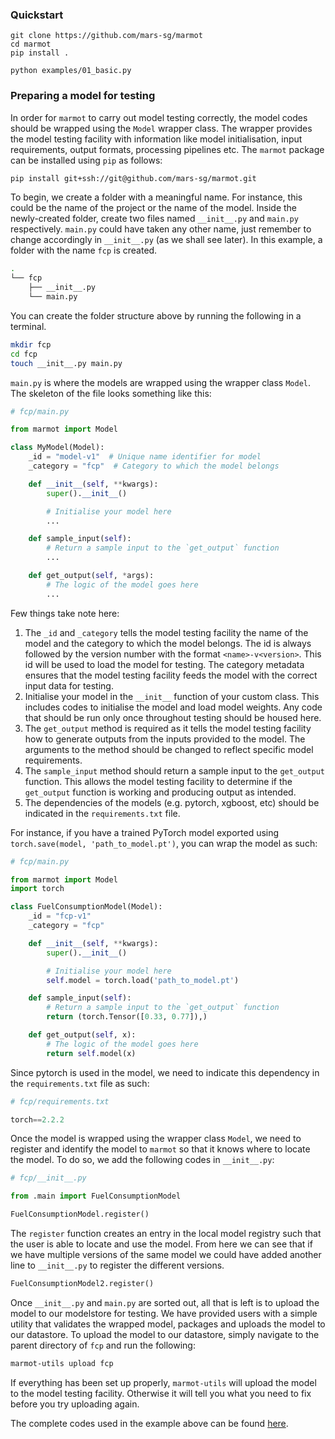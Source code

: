 ### Quickstart

```
git clone https://github.com/mars-sg/marmot
cd marmot
pip install .

python examples/01_basic.py
```

### Preparing a model for testing
In order for `marmot` to carry out model testing correctly, the model codes should be wrapped using the `Model` wrapper class. The wrapper provides the model testing facility with information like model initialisation, input requirements, output formats, processing pipelines etc. The `marmot` package can be installed using `pip` as follows:

```bash
pip install git+ssh://git@github.com/mars-sg/marmot.git
```

To begin, we create a folder with a meaningful name. For instance, this could be the name of the project or the name of the model. Inside the newly-created folder, create two files named `__init__.py` and `main.py` respectively. `main.py` could have taken any other name, just remember to change accordingly in `__init__.py` (as we shall see later). In this example, a folder with the name `fcp` is created.

```bash
.
└── fcp
    ├── __init__.py
    └── main.py

```

You can create the folder structure above by running the following in a terminal.

```bash
mkdir fcp
cd fcp
touch __init__.py main.py
```

`main.py` is where the models are wrapped using the wrapper class `Model`. The skeleton of the file looks something like this:

```python
# fcp/main.py

from marmot import Model

class MyModel(Model):
    _id = "model-v1"  # Unique name identifier for model
    _category = "fcp"  # Category to which the model belongs

    def __init__(self, **kwargs):
        super().__init__()

        # Initialise your model here
        ...

    def sample_input(self):
        # Return a sample input to the `get_output` function
        ...

    def get_output(self, *args):
        # The logic of the model goes here
        ...
```

Few things take note here:
1. The `_id` and `_category` tells the model testing facility the name of the model and the category to which the model belongs. The id is always followed by the version number with the format `<name>-v<version>`. This id will be used to load the model for testing. The category metadata ensures that the model testing facility feeds the model with the correct input data for testing.
2. Initialise your model in the `__init__` function of your custom class. This includes codes to initialise the model and load model weights. Any code that should be run only once throughout testing should be housed here.
3. The `get_output` method is required as it tells the model testing facility how to generate outputs from the inputs provided to the model. The arguments to the method should be changed to reflect specific model requirements.
4. The `sample_input` method should return a sample input to the `get_output` function. This allows the model testing facility to determine if the `get_output` function is working and producing output as intended.
5. The dependencies of the models (e.g. pytorch, xgboost, etc) should be indicated in the `requirements.txt` file.

For instance, if you have a trained PyTorch model exported using `torch.save(model, 'path_to_model.pt')`, you can wrap the model as such:

```python
# fcp/main.py

from marmot import Model
import torch

class FuelConsumptionModel(Model):
    _id = "fcp-v1"
    _category = "fcp"

    def __init__(self, **kwargs):
        super().__init__()

        # Initialise your model here
        self.model = torch.load('path_to_model.pt')

    def sample_input(self):
        # Return a sample input to the `get_output` function
        return (torch.Tensor([0.33, 0.77]),)

    def get_output(self, x):
        # The logic of the model goes here
        return self.model(x)
```

Since pytorch is used in the model, we need to indicate this dependency in the `requirements.txt` file as such:

```python
# fcp/requirements.txt

torch==2.2.2
```

Once the model is wrapped using the wrapper class `Model`, we need to register and identify the model to `marmot` so that it knows where to locate the model. To do so, we add the following codes in `__init__.py`:

```python
# fcp/__init__.py

from .main import FuelConsumptionModel

FuelConsumptionModel.register()
```

The `register` function creates an entry in the local model registry such that the user is able to locate and use the model. From here we can see that if we have multiple versions of the same model we could have added another line to `__init__.py` to register the different versions.

```python
FuelConsumptionModel2.register()
```

Once `__init__.py` and `main.py` are sorted out, all that is left is to upload the model to our modelstore for testing. We have provided users with a simple utility that validates the wrapped model, packages and uploads the model to our datastore. To upload the model to our datastore, simply navigate to the parent directory of `fcp` and run the following:

```bash
marmot-utils upload fcp 
```

If everything has been set up properly, `marmot-utils` will upload the model to the model testing facility. Otherwise it will tell you what you need to fix before you try uploading again.

The complete codes used in the example above can be found [here](examples/fcp).